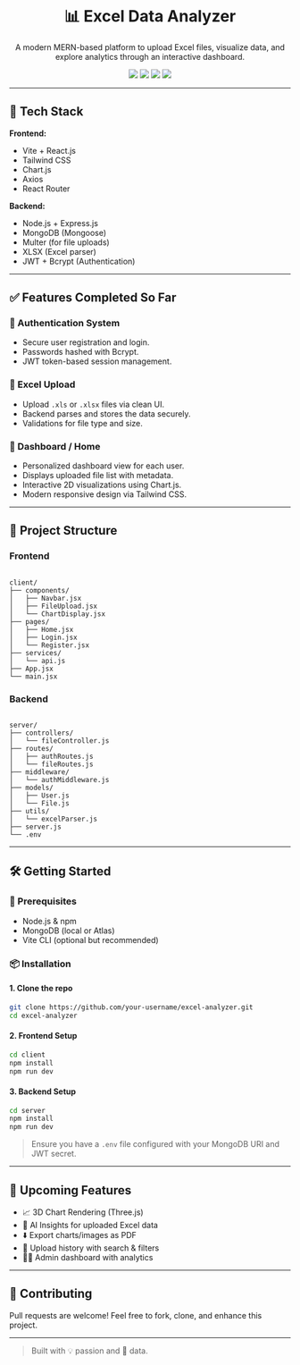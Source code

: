 <h1 align="center">📊 Excel Data Analyzer</h1>
<p align="center">
  A modern MERN-based platform to upload Excel files, visualize data, and explore analytics through an interactive dashboard.
</p>

<p align="center">
  <img src="https://img.shields.io/badge/MERN-Stack-green?style=flat-square" />
  <img src="https://img.shields.io/badge/Vite-React-blueviolet?style=flat-square" />
  <img src="https://img.shields.io/badge/TailwindCSS-CSS-blue?style=flat-square" />
  <img src="https://img.shields.io/badge/License-MIT-lightgrey?style=flat-square" />
</p>

---

## 🚀 Tech Stack

**Frontend:**
- Vite + React.js
- Tailwind CSS
- Chart.js
- Axios
- React Router

**Backend:**
- Node.js + Express.js
- MongoDB (Mongoose)
- Multer (for file uploads)
- XLSX (Excel parser)
- JWT + Bcrypt (Authentication)

---

## ✅ Features Completed So Far

### 🔐 Authentication System
- Secure user registration and login.
- Passwords hashed with Bcrypt.
- JWT token-based session management.

### 📁 Excel Upload
- Upload `.xls` or `.xlsx` files via clean UI.
- Backend parses and stores the data securely.
- Validations for file type and size.

### 🧮 Dashboard / Home
- Personalized dashboard view for each user.
- Displays uploaded file list with metadata.
- Interactive 2D visualizations using Chart.js.
- Modern responsive design via Tailwind CSS.

---

## 📁 Project Structure

### Frontend
```

client/
├── components/
│   ├── Navbar.jsx
│   ├── FileUpload.jsx
│   └── ChartDisplay.jsx
├── pages/
│   ├── Home.jsx
│   ├── Login.jsx
│   └── Register.jsx
├── services/
│   └── api.js
├── App.jsx
└── main.jsx

```

### Backend
```

server/
├── controllers/
│   └── fileController.js
├── routes/
│   ├── authRoutes.js
│   └── fileRoutes.js
├── middleware/
│   └── authMiddleware.js
├── models/
│   ├── User.js
│   └── File.js
├── utils/
│   └── excelParser.js
├── server.js
└── .env

````

---

## 🛠️ Getting Started

### 🔧 Prerequisites
- Node.js & npm
- MongoDB (local or Atlas)
- Vite CLI (optional but recommended)

### 📦 Installation

#### 1. Clone the repo
```bash
git clone https://github.com/your-username/excel-analyzer.git
cd excel-analyzer
````

#### 2. Frontend Setup

```bash
cd client
npm install
npm run dev
```

#### 3. Backend Setup

```bash
cd server
npm install
npm run dev
```

> Ensure you have a `.env` file configured with your MongoDB URI and JWT secret.

---

## 🚧 Upcoming Features

* 📈 3D Chart Rendering (Three.js)
* 🧠 AI Insights for uploaded Excel data
* ⬇️ Export charts/images as PDF
* 📜 Upload history with search & filters
* 🧑‍💼 Admin dashboard with analytics

---

## 🤝 Contributing

Pull requests are welcome!
Feel free to fork, clone, and enhance this project.

---

> Built with 💡 passion and 📂 data.

```

